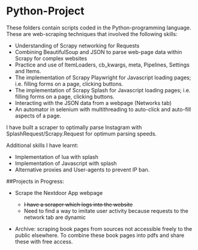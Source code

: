# Python-Project

These folders contain scripts coded in the Python-programming language. These are web-scraping techniques that involved the following skills:
- Understanding of Scrapy networking for Requests
- Combining BeautifulSoup and JSON to parse web-page data within Scrapy for complex websites
- Practice and use of ItemLoaders, cb_kwargs, meta, Pipelines, Settings and Items.
- The implementation of Scrapy Playwright for Javascript loading pages; i.e. filling forms on a page, clicking buttons.
- The implementation of Scrapy Splash for Javascript loading pages; i.e. filling forms on a page, clicking buttons.
- Interacting with the JSON data from a webpage (Networks tab)
- An automator in selenium with multithreading to auto-click and auto-fill aspects of a page.

I have built a scraper to optimally parse Instagram with SplashRequest/Scrapy.Request for optimum parsing speeds.

Additional skills I have learnt:
- Implementation of lua with splash
- Implementation of Javascript with splash
- Alternative proxies and User-agents to prevent IP ban.

##Projects in Progress:
- Scrape the Nextdoor App webpage
  - ~~I have a scraper which logs into the website~~
  - Need to find a way to imitate user activity because requests to the network tab are dynamic

- Archive: scraping book pages from sources not accessible freely to the public elsewhere. To combine these book pages into pdfs and share these with free access.
